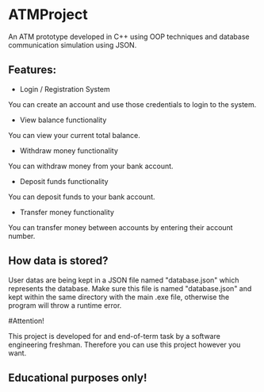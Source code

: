 # ATMProject

An ATM prototype developed in C++ using OOP techniques and database communication simulation using JSON.

## Features:

* Login / Registration System

You can create an account and use those credentials to login to the system.

* View balance functionality

You can view your current total balance.

* Withdraw money functionality

You can withdraw money from your bank account.

* Deposit funds functionality

You can deposit funds to your bank account.

* Transfer money functionality

You can transfer money between accounts by entering their account number.

## How data is stored?

User datas are being kept in a JSON file named "database.json" which represents the database. Make sure this file is named "database.json" and kept within the same directory with the main .exe file, otherwise the program will throw a runtime error.

#Attention!

This project is developed for and end-of-term task by a software engineering freshman.
Therefore you can use this project however you want.

## Educational purposes only!
